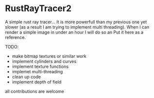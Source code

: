 # RustRayTracer2

A simple rust ray tracer... It is more powerfull than my previous one yet slower (as a result I am trying to implement multi threading). When I can render a simple image in under an hour I will do so an Put it here as a reference.

TODO:
  - make bitmap textures or similar work 
  - implement cylinders and curves
  - implement texture functions
  - implemet multi-threading
  - clean up code
  - implement depth of field
  
 all contributions are welcome
